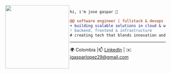 <img align="left" height="200" src="https://sdmntprcentralus.oaiusercontent.com/files/00000000-d688-61f5-9d1f-4fb12da5804c/raw?se=2025-08-31T22%3A43%3A02Z&sp=r&sv=2024-08-04&sr=b&scid=51e5692a-3c4a-5752-92d8-b1dc07185bc7&skoid=e9d2f8b1-028a-4cff-8eb1-d0e66fbefcca&sktid=a48cca56-e6da-484e-a814-9c849652bcb3&skt=2025-08-31T00%3A16%3A44Z&ske=2025-09-01T00%3A16%3A44Z&sks=b&skv=2024-08-04&sig=fDncb9sG3MctG/h%2BbduRCnbqFoywjx0LMpzvtzXSQko%3D"/>

```diff
hi, i'm jose gaspar 🐼

@@ software engineer | fullstack & devops @@
+ building scalable solutions in cloud & web
! backend, frontend & infrastructure
# creating tech that blends innovation and impact
````

---

🌍 Colombia |📫 [LinkedIn](https://www.linkedin.com/in/devgaspar) | ✉️ [jgasparlopez29@gmail.com](mailto:jgasparlopez29@gmail.com)
